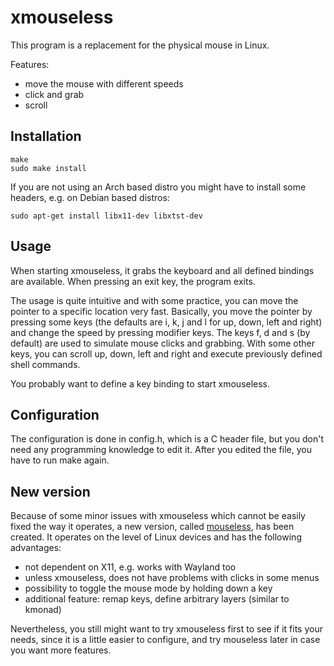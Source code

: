 # xmouseless

This program is a replacement for the physical mouse in Linux.

Features:

- move the mouse with different speeds
- click and grab
- scroll

## Installation

```
make
sudo make install
```

If you are not using an Arch based distro you might have to install some headers, e.g. on Debian based distros:

```
sudo apt-get install libx11-dev libxtst-dev
```

## Usage

When starting xmouseless, it grabs the keyboard and all defined bindings are available. When pressing an exit key, the
program exits.

The usage is quite intuitive and with some practice, you can move the pointer to a specific location very fast.
Basically, you move the pointer by pressing some keys (the defaults are i, k, j and l for up, down, left and right)
and change the speed by pressing modifier keys. The keys f, d and s (by default) are used to simulate mouse clicks and
grabbing. With some other keys, you can scroll up, down, left and right and execute previously defined shell commands.

You probably want to define a key binding to start xmouseless.

## Configuration

The configuration is done in config.h, which is a C header file, but you don't need any programming knowledge to edit
it. After you edited the file, you have to run make again. 

## New version

Because of some minor issues with xmouseless which cannot be easily fixed the way it operates, a new version, called
[mouseless](https://github.com/jbensmann/mouseless), has been created. It operates on the level of Linux devices and has
the following advantages:
- not dependent on X11, e.g. works with Wayland too
- unless xmouseless, does not have problems with clicks in some menus
- possibility to toggle the mouse mode by holding down a key
- additional feature: remap keys, define arbitrary layers (similar to kmonad)

Nevertheless, you still might want to try xmouseless first to see if it fits your needs, since it is a little
easier to configure, and try mouseless later in case you want more features.

